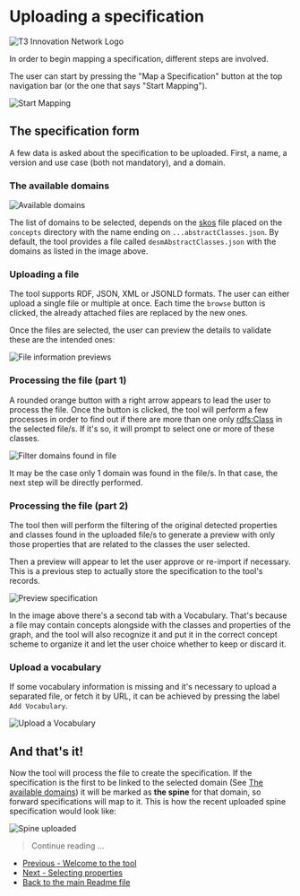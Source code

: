 # Uploading a specification

![T3 Innovation Network Logo](https://res.cloudinary.com/ricardo-gamarra/image/upload/v1609273002/t3-desm/T3Logo_lv3xpn.png)

In order to begin mapping a specification, different steps are involved.

The user can start by pressing the "Map a Specification" button at the top navigation bar (or the one that says "Start Mapping").

![Start Mapping](https://res.cloudinary.com/ricardo-gamarra/image/upload/v1609280546/t3-desm/start-mapping-button_ltprqz.png)

## The specification form
A few data is asked about the specification to be uploaded. First, a name, a version and use case (both not mandatory), and a domain.

### The available domains

![Available domains](https://res.cloudinary.com/ricardo-gamarra/image/upload/v1609281046/t3-desm/available-domains_qy5bf3.png)

The list of domains to be selected, depends on the [skos](https://www.w3.org/TR/skos-reference/) file placed on the `concepts` directory with the name ending on `...abstractClasses.json`. By default, the tool provides a file called `desmAbstractClasses.json` with the domains as listed in the image above.

### Uploading a file

The tool supports RDF, JSON, XML or JSONLD formats. The user can either upload a single file or multiple at once. Each time the `browse` button is clicked, the already attached files are replaced by the new ones.

Once the files are selected, the user can preview the details to validate these are the intended ones:

![File information previews](https://res.cloudinary.com/ricardo-gamarra/image/upload/v1609281465/t3-desm/file-previews_tvvmwd.png)

### Processing the file (part 1)

A rounded orange button with a right arrow appears to lead the user to process the file. Once the button is clicked, the tool will perform a few processes in order to find out if there are more than one only [rdfs:Class](https://www.w3.org/TR/rdf-schema/#ch_class) in the selected file/s. If it's so, it will prompt to select one or more of these classes.

![Filter domains found in file](https://res.cloudinary.com/ricardo-gamarra/image/upload/v1609281806/t3-desm/filter-domains-in-file_j3dzqx.png)

It may be the case only 1 domain was found in the file/s. In that case, the next step will be directly performed.

### Processing the file (part 2)

The tool then will perform the filtering of the original detected properties and classes found in the uploaded file/s to generate a preview with only those properties that are related to the classes the user selected.

Then a preview will appear to let the user approve or re-import if necessary. This is a previous step to actually store the specification to the tool's records.

![Preview specification](https://res.cloudinary.com/ricardo-gamarra/image/upload/v1609282369/t3-desm/preview-specification_zmln9f.gif)

In the image above there's a second tab with a Vocabulary. That's because a file may contain concepts alongside with the classes and properties of the graph, and the tool will also recognize it and put it in the correct concept scheme to organize it and let the user choice whether to keep or discard it.

### Upload a vocabulary

If some vocabulary information is missing and it's necessary to upload a separated file, or fetch it by URL, it can be achieved by pressing the label `Add Vocabulary`.

![Upload a Vocabulary](https://res.cloudinary.com/ricardo-gamarra/image/upload/v1609270825/t3-desm/add-vocabulary_p6ggjx.png)


## And that's it!

Now the tool will process the file to create the specification. If the specification is the first to be linked to the selected domain (See [The available domains](#the-available-domains)) it will be marked as **the spine** for that domain, so forward specifications will map to it. This is how the recent uploaded spine specification would look like:

![Spine uploaded](https://res.cloudinary.com/ricardo-gamarra/image/upload/v1609270825/t3-desm/spine-uploaded_u0ve9a.png)

> Continue reading ...
- [Previous - Welcome to the tool](https://github.com/t3-innovation-network/desm/tree/master/walkthrough/1-welcome-to-the-tool.md)
- [Next - Selecting properties](https://github.com/t3-innovation-network/desm/tree/master/walkthrough/3-selecting-properties.md)
- [Back to the main Readme file](https://github.com/t3-innovation-network/desm)
